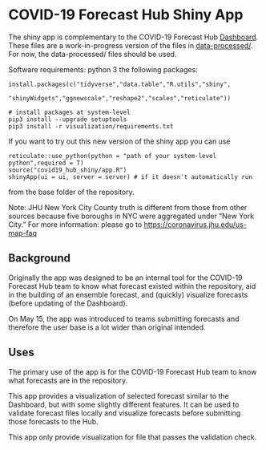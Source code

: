# COVID-19 Forecast Hub Shiny App

The shiny app is complementary to the COVID-19 Forecast Hub 
[Dashboard](https://reichlab.io/covid19-forecast-hub/).
These files are a work-in-progress version of the files in [data-processed/](../../data-processed).
For now, the data-processed/ files should be used.

Software requirements: python 3 the following packages:
    
    install.packages(c("tidyverse","data.table","R.utils","shiny",
                       "shinyWidgets","ggnewscale","reshape2","scales","reticulate"))
    
    # install packages at system-level
    pip3 install --upgrade setuptools
    pip3 install -r visualization/requirements.txt

If you want to try out this new version of the shiny app you can use 

    reticulate::use_python(python = "path of your system-level python",required = T) 
    source("covid19_hub_shiny/app.R")
    shinyApp(ui = ui, server = server) # if it doesn't automatically run
    
from the base folder of the repository.

Note: JHU New York City County truth is different from those from other sources because five boroughs in NYC were aggregated under “New York City.” For more information: please go to https://coronavirus.jhu.edu/us-map-faq

## Background

Originally the app was designed to be an internal tool for the COVID-19 Forecast
Hub team to know what forecast existed within the repository,
aid in the building of an ensemble forecast, 
and (quickly) visualize forecasts (before updating of the Dashboard). 

On May 15, the app was introduced to teams submitting forecasts and therefore
the user base is a lot wider than original intended. 

## Uses

The primary use of the app is for the COVID-19 Forecast Hub team to know what
forecasts are in the repository. 

This app provides a visualization of selected forecast similar to the
Dashboard, but with some slightly different features. It can be used to validate
forecast files locally and visualize forecasts before submitting those forecasts
to the Hub. 

This app only provide visualization for file that passes the validation check. 
